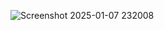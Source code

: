 ![Screenshot 2025-01-07 232008](https://github.com/user-attachments/assets/30dc5d30-ef92-49fb-b97d-082a23f4f69c)

